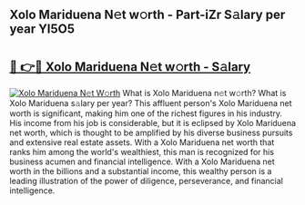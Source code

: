 ## Xolo Mariduena N𝚎t w𝚘rth - Part-iZr S𝚊lary per year YI5O5

# <h2><a href="http://gc0md3u.nevu.top/?p=Xolo+Mariduena">🔗 👉🔴 Xolo Mariduena N𝚎t w𝚘rth - S𝚊lary</a></h2>

[![Xolo Mariduena N𝚎t W𝚘rth](https://i.imgur.com/Oavwk0R.jpeg)](http://gc0md3u.nevu.top/?p=Xolo+Mariduena)
What is Xolo Mariduena n𝚎t w𝚘rth? What is Xolo Mariduena s𝚊lary per year?
This affluent person's Xolo Mariduena net worth is significant, making him one of the richest figures in his industry. His income from his job is considerable, but it is eclipsed by Xolo Mariduena net worth, which is thought to be amplified by his diverse business pursuits and extensive real estate assets. With a Xolo Mariduena net worth that ranks him among the world's wealthiest, this man is recognized for his business acumen and financial intelligence. With a Xolo Mariduena net worth in the billions and a substantial income, this wealthy person is a leading illustration of the power of diligence, perseverance, and financial intelligence.
